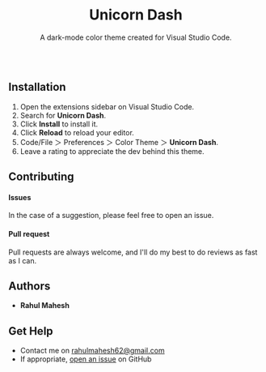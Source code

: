 <div align="center">

# Unicorn Dash
A dark-mode color theme created for Visual Studio Code.
<br/><br/>

</div>
<br/>

## Installation

1. Open the extensions sidebar on Visual Studio Code.
2. Search for **Unicorn Dash**.
3. Click **Install** to install it.
4. Click **Reload** to reload your editor.
5. Code/File ＞ Preferences ＞ Color Theme ＞ **Unicorn Dash**.
6. Leave a rating to appreciate the dev behind this theme.


## Contributing

#### Issues
In the case of a suggestion, please feel free to open an issue.

#### Pull request
Pull requests are always welcome, and I'll do my best to do reviews as fast as I can.

## Authors

* **Rahul Mahesh**

## Get Help
- Contact me on rahulmahesh62@gmail.com
- If appropriate, [open an issue](https://github.com/this/project/issues) on GitHub